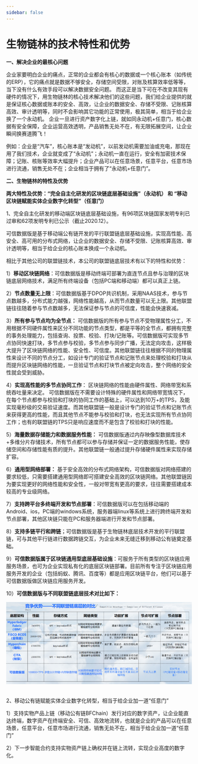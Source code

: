 ```yaml
---
sidebar: false
---
```


# 生物链林的技术特性和优势

**一、解决企业的最核心问题**

企业家要明白企业的痛点，正常的企业都会有核心的数据或一个核心账本（如传统的ERP），它的痛点就是数据不够安全，存储空间受限，对账及核算效率低等等，当下没有什么有效手段可以解决数据安全问题。 而这正是当下可在不改变其现有硬件的情况下，用生物链林的核心技术解决他们的这些问题，我们给企业提供的就是保证核心数据或账本的安全、高效，让企业的数据安全、存储不受限、记账核算高效、审计透明等，同时不会影响其它功能的正常使用，极其简单，相当于给企业换了一个永动机。 企业一旦进行资产数字化上链，就如同永动机+任意门，核心数据有安全保障，企业运营高效透明，产品销售无处不在，有无限拓展空间，让企业瞬间换赛道腾飞！

例如：企业是“汽车”，核心账本是“发动机”，以前发动机需要加油或充电，那现在用了我们技术，企业就变成了“永动机”；永动机一直在运行，安全有加密技术保障；记账、核账等效率大幅提升；企业产品可以在任意场景，任意平台，任意市场进行流通，销售无处不在；企业相当于拥有了“永动机+任意门”。

**二、生物链林的特性及优势**

**两大特性及优势：“完全自主化研发的区块链底层基础设施”（永动机） 和 “移动区块链赋能实体企业数字化转型”（任意门）**

1、完全自主化研发的移动端区块链底层基础设施，有96项区块链国家发明专利已过审和62项发明专利已公示（截止2020.12）。

可信数据版是基于移动端公有链开发的平行联盟链底层基础设施，实现高性能、高安全、高可用的分布式网络，让企业的数据安全、存储不受限、记账核算高效、审计透明等，相当于给企业的核心账本换成一个永动机。

相比于其他公司的联盟链技术，本公司的联盟链底层技术有以下的特性和优势：

1）**移动区块链网络**：可信数据版是移动终端可部署为直连节点且参与治理的区块链底层网络技术，满足所有终端设备（包括PC端和移动端）都可以真正上链。 

2）**节点数量无上限**：可信数据版基于DPOP共识机制，采用NAAS技术，参与节点数越多，分布式能力越强，网络性能越高，从而节点数量可以无上限。其他联盟链往往随着参与节点数越多，无法保证参与节点的可信度，性能会快速衰减。

3）**所有参与节点均为全节点：** 可信数据版的所有参与节点不受物理属性分工，不用根据不同硬件属性来区分不同功能的节点类型，都是平等的全节点，都拥有完整的事务处理能力，包括查询、投票、校验、打块/记账等。可信数据版可实现多节点协同快速打块，多节点参与校验，多节点参与同步广播，无法定向攻击，这样极大提升了区块链网络的性能、安全性、可信度。其他联盟链往往根据不同的物理属性来设计不同的节点分工，如设计专门的验证节点和记账节点来处理校验和打块从而提升区块链网络的性能，一旦验证节点和打块节点被定向攻击，整个网络的安全性就会受到威胁。

4）**实现高性能的多节点协同工作**： 区块链网络的性能由硬件属性、网络带宽和系统吞吐量来决定。 可信数据版在不需要设计特殊的硬件属性和网络带宽情况下，在每个节点都参与校验和打块的协同工作的基础上，可以达到10万+的TPS，及能实现毫秒级的交易验证速度。而其他联盟链一般是设计专门的验证节点和记账节点来获得更高的性能，而且其他节点不能参与校验和打块，也无法实现所有节点协同工作；也有的联盟链的TPS只是响应速度而不是包含了校验和打块的性能。

5）**海量数据存储能力和数据服务性能：** 可信数据版通过内存映像型数据库技术+多维分片存储技术，所有节点都可以参与存储并保证一定的数据服务性能，使存储空间和存储性能有质的提升。其他联盟链一般通过提升存储硬件属性来实现存储扩容。

6）**通用型网络部署：** 基于安全高效的分布式网络架构，可信数据版对网络搭建的要求较低，只需要搭建通用型网络即可搭建安全高效的区块链网络。其他联盟链因为要实现更好的网络性能和安全性，一般对带宽有更高的要求，往往需要搭建成本较高的专业级网络。

7）**支持跨平台多终端开发和节点部署**：可信数据版可以在包括移动端的Android、ios，PC端的windows系统，服务器端linux等系统上进行跨终端开发和节点部署，其他区块链只能在PC和服务器端进行开发和节点部署。

8）**支持多链平行和跨链**；可信数据版是基于生物链林底层技术开发的平行联盟链，可与其他平行链进行数据跨链交互，为企业未来无缝迁移到移动公有链奠定基础。

9）**可信数据版属于区块链通用型底层基础设施**：可服务于所有类型的区块链应用服务场景，也可为企业实现私有化的底层区块链部署。目前所有专注于区块链应用服务开发的企业（包括蚂蚁、腾讯、百度等）都是应用区块链平台，他们可以基于可信数据版做区块链应用服务开发。

10）**可信数据版与不同联盟链底层技术对比如下：**

![image.png](./image//1607571762647006604.png "1607571762647006604.png") 

2、移动公有链赋能实体企业数字化转型，相当于给企业加一道“任意门”

1）支持实物产品上链（移动公有链BFChain）发行对应的数字资产，让企业能直达终端，数字资产在终端安全、可信、高效地流转，也就是企业的产品可以在任意场景，任意平台，任意市场进行流通，销售无处不在，相当于给企业加一道“任意门”

2）下一步智能合约支持实物资产链上确权并在链上流转，实现企业高度的数字化。
